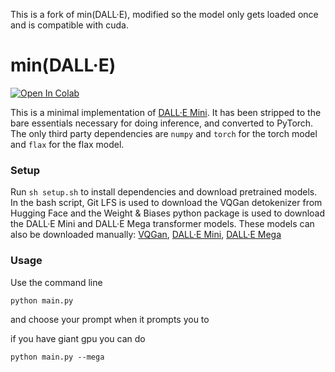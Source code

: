 This is a fork of min(DALL·E), modified so the model only gets loaded once and is compatible with cuda.

# min(DALL·E)

[![Open In Colab](https://colab.research.google.com/assets/colab-badge.svg)](https://colab.research.google.com/github/kuprel/min-dalle/blob/main/min_dalle.ipynb)

This is a minimal implementation of [DALL·E Mini](https://github.com/borisdayma/dalle-mini).  It has been stripped to the bare essentials necessary for doing inference, and converted to PyTorch.  The only third party dependencies are `numpy` and `torch` for the torch model and `flax` for the flax model.

### Setup

Run `sh setup.sh` to install dependencies and download pretrained models.  In the bash script, Git LFS is used to download the VQGan detokenizer from Hugging Face and the Weight & Biases python package is used to download the DALL·E Mini and DALL·E Mega transformer models. These models can also be downloaded manually: 
[VQGan](https://huggingface.co/dalle-mini/vqgan_imagenet_f16_16384), 
[DALL·E Mini](https://wandb.ai/dalle-mini/dalle-mini/artifacts/DalleBart_model/mini-1/v0/files), 
[DALL·E Mega](https://wandb.ai/dalle-mini/dalle-mini/artifacts/DalleBart_model/mega-1-fp16/v14/files)

### Usage

Use the command line

```
python main.py
```

and choose your prompt when it prompts you to


if you have giant gpu you can do
```
python main.py --mega
```